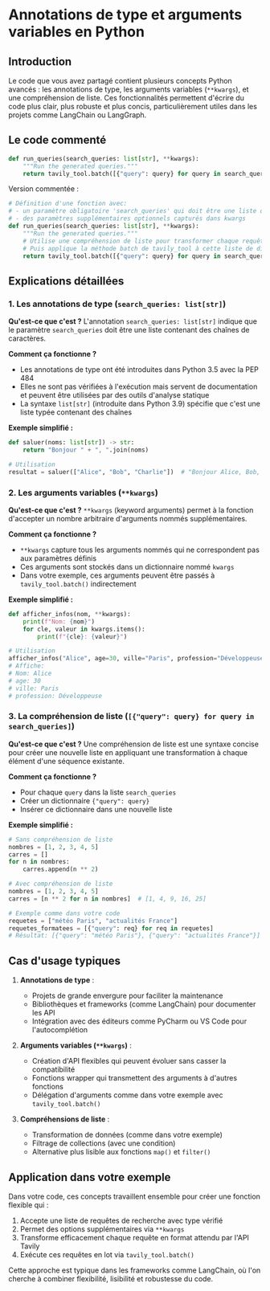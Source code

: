 # Annotations de type et arguments variables en Python

## Introduction
Le code que vous avez partagé contient plusieurs concepts Python avancés : les annotations de type, les arguments variables (`**kwargs`), et une compréhension de liste. Ces fonctionnalités permettent d'écrire du code plus clair, plus robuste et plus concis, particulièrement utiles dans les projets comme LangChain ou LangGraph.

## Le code commenté

```python
def run_queries(search_queries: list[str], **kwargs):
    """Run the generated queries."""
    return tavily_tool.batch([{"query": query} for query in search_queries])
```

Version commentée :
```python
# Définition d'une fonction avec:
# - un paramètre obligatoire 'search_queries' qui doit être une liste de chaînes de caractères
# - des paramètres supplémentaires optionnels capturés dans kwargs
def run_queries(search_queries: list[str], **kwargs):
    """Run the generated queries."""
    # Utilise une compréhension de liste pour transformer chaque requête en dictionnaire
    # Puis applique la méthode batch de tavily_tool à cette liste de dictionnaires
    return tavily_tool.batch([{"query": query} for query in search_queries])
```

## Explications détaillées

### 1. Les annotations de type (`search_queries: list[str]`)

**Qu'est-ce que c'est ?**
L'annotation `search_queries: list[str]` indique que le paramètre `search_queries` doit être une liste contenant des chaînes de caractères.

**Comment ça fonctionne ?**
- Les annotations de type ont été introduites dans Python 3.5 avec la PEP 484
- Elles ne sont pas vérifiées à l'exécution mais servent de documentation et peuvent être utilisées par des outils d'analyse statique
- La syntaxe `list[str]` (introduite dans Python 3.9) spécifie que c'est une liste typée contenant des chaînes

**Exemple simplifié :**
```python
def saluer(noms: list[str]) -> str:
    return "Bonjour " + ", ".join(noms)

# Utilisation
resultat = saluer(["Alice", "Bob", "Charlie"])  # "Bonjour Alice, Bob, Charlie"
```

### 2. Les arguments variables (`**kwargs`)

**Qu'est-ce que c'est ?**
`**kwargs` (keyword arguments) permet à la fonction d'accepter un nombre arbitraire d'arguments nommés supplémentaires.

**Comment ça fonctionne ?**
- `**kwargs` capture tous les arguments nommés qui ne correspondent pas aux paramètres définis
- Ces arguments sont stockés dans un dictionnaire nommé `kwargs`
- Dans votre exemple, ces arguments peuvent être passés à `tavily_tool.batch()` indirectement

**Exemple simplifié :**
```python
def afficher_infos(nom, **kwargs):
    print(f"Nom: {nom}")
    for cle, valeur in kwargs.items():
        print(f"{cle}: {valeur}")

# Utilisation
afficher_infos("Alice", age=30, ville="Paris", profession="Développeuse")
# Affiche:
# Nom: Alice
# age: 30
# ville: Paris
# profession: Développeuse
```

### 3. La compréhension de liste (`[{"query": query} for query in search_queries]`)

**Qu'est-ce que c'est ?**
Une compréhension de liste est une syntaxe concise pour créer une nouvelle liste en appliquant une transformation à chaque élément d'une séquence existante.

**Comment ça fonctionne ?**
- Pour chaque `query` dans la liste `search_queries`
- Créer un dictionnaire `{"query": query}`
- Insérer ce dictionnaire dans une nouvelle liste

**Exemple simplifié :**
```python
# Sans compréhension de liste
nombres = [1, 2, 3, 4, 5]
carres = []
for n in nombres:
    carres.append(n ** 2)

# Avec compréhension de liste
nombres = [1, 2, 3, 4, 5]
carres = [n ** 2 for n in nombres]  # [1, 4, 9, 16, 25]

# Exemple comme dans votre code
requetes = ["météo Paris", "actualités France"]
requetes_formatees = [{"query": req} for req in requetes]
# Résultat: [{"query": "météo Paris"}, {"query": "actualités France"}]
```

## Cas d'usage typiques

1. **Annotations de type** :
   - Projets de grande envergure pour faciliter la maintenance
   - Bibliothèques et frameworks (comme LangChain) pour documenter les API
   - Intégration avec des éditeurs comme PyCharm ou VS Code pour l'autocomplétion

2. **Arguments variables (`**kwargs`)** :
   - Création d'API flexibles qui peuvent évoluer sans casser la compatibilité
   - Fonctions wrapper qui transmettent des arguments à d'autres fonctions
   - Délégation d'arguments comme dans votre exemple avec `tavily_tool.batch()`

3. **Compréhensions de liste** :
   - Transformation de données (comme dans votre exemple)
   - Filtrage de collections (avec une condition)
   - Alternative plus lisible aux fonctions `map()` et `filter()`

## Application dans votre exemple

Dans votre code, ces concepts travaillent ensemble pour créer une fonction flexible qui :
1. Accepte une liste de requêtes de recherche avec type vérifié
2. Permet des options supplémentaires via `**kwargs`
3. Transforme efficacement chaque requête en format attendu par l'API Tavily
4. Exécute ces requêtes en lot via `tavily_tool.batch()`

Cette approche est typique dans les frameworks comme LangChain, où l'on cherche à combiner flexibilité, lisibilité et robustesse du code.